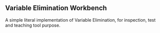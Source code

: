 Variable Elimination Workbench
------------------------------

A simple literal implementation of Variable Elimination, for inspection, test and teaching tool purpose.
